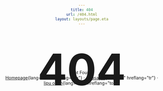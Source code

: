 ```yaml
---
title: 404
url: /404.html
layout: layouts/page.eta
---
```


<style>
    body {
        text-align: center;
    }
    h1 {
        font-size: 10em;
        line-height: 1px;
        margin-block-start: 1em;
        margin-block-end: 0;
        color: var(--bg-3);
    }

    p {
        margin: 0;
    }
</style>

# 404

Not Found

[Homepage](/en){lang="en" hreflang="en"}  &middot;
[Anasayfa](/tr){lang="tr" hreflang="tr"}  &middot;
[lipu open](/tok){lang="tok" hreflang="tok"}
